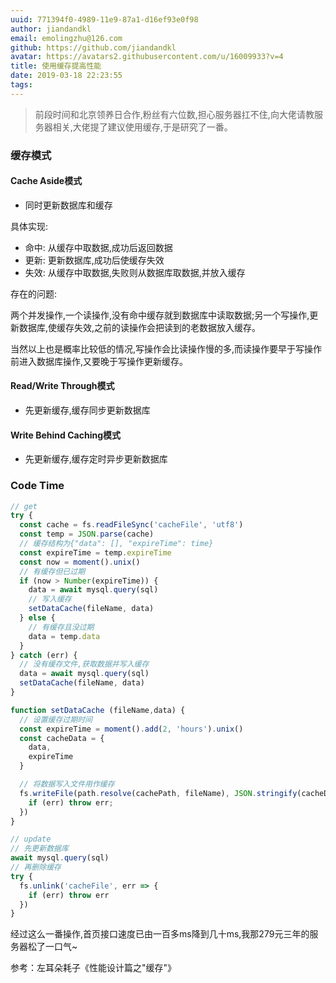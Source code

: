 ```yaml
---
uuid: 771394f0-4989-11e9-87a1-d16ef93e0f98
author: jiandandkl
email: emolingzhu@126.com
github: https://github.com/jiandandkl
avatar: https://avatars2.githubusercontent.com/u/16009933?v=4
title: 使用缓存提高性能
date: 2019-03-18 22:23:55
tags:
---
```


> 前段时间和北京领养日合作,粉丝有六位数,担心服务器扛不住,向大佬请教服务器相关,大佬提了建议使用缓存,于是研究了一番。

### 缓存模式

#### Cache Aside模式

* 同时更新数据库和缓存

具体实现:

  - 命中: 从缓存中取数据,成功后返回数据
  - 更新: 更新数据库,成功后使缓存失效
  - 失效: 从缓存中取数据,失败则从数据库取数据,并放入缓存

存在的问题:

两个并发操作,一个读操作,没有命中缓存就到数据库中读取数据;另一个写操作,更新数据库,使缓存失效,之前的读操作会把读到的老数据放入缓存。

当然以上也是概率比较低的情况,写操作会比读操作慢的多,而读操作要早于写操作前进入数据库操作,又要晚于写操作更新缓存。

#### Read/Write Through模式

* 先更新缓存,缓存同步更新数据库

#### Write Behind Caching模式

* 先更新缓存,缓存定时异步更新数据库

### Code Time

```js
// get
try {
  const cache = fs.readFileSync('cacheFile', 'utf8')
  const temp = JSON.parse(cache)
  // 缓存结构为{"data": [], "expireTime": time}
  const expireTime = temp.expireTime
  const now = moment().unix()
  // 有缓存但已过期
  if (now > Number(expireTime)) {
    data = await mysql.query(sql)
    // 写入缓存
    setDataCache(fileName, data)
  } else {
    // 有缓存且没过期
    data = temp.data
  }
} catch (err) {
  // 没有缓存文件,获取数据并写入缓存
  data = await mysql.query(sql)
  setDataCache(fileName, data)
}

function setDataCache (fileName,data) {
  // 设置缓存过期时间
  const expireTime = moment().add(2, 'hours').unix()
  const cacheData = {
    data,
    expireTime
  }

  // 将数据写入文件用作缓存
  fs.writeFile(path.resolve(cachePath, fileName), JSON.stringify(cacheData), err => {
    if (err) throw err;
  })
}
```

```js
// update
// 先更新数据库
await mysql.query(sql)
// 再删除缓存
try {
  fs.unlink('cacheFile', err => {
    if (err) throw err
  })
}
```

经过这么一番操作,首页接口速度已由一百多ms降到几十ms,我那279元三年的服务器松了一口气~

参考：左耳朵耗子《性能设计篇之"缓存"》

